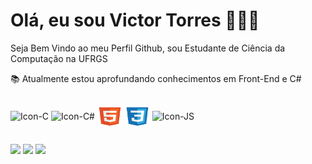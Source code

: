 <h1>Olá, eu sou Victor Torres 👨🏽‍💻</h1>

Seja Bem Vindo ao meu Perfil Github, sou Estudante de Ciência da Computação na UFRGS

📚 Atualmente estou aprofundando conhecimentos em Front-End e C#


<div style="display: inline_block"><br>
  <img align="center" alt="Icon-C" height="30" width="40" src="https://cdn.jsdelivr.net/gh/devicons/devicon@latest/icons/c/c-original.svg"> 
  <img align="center" alt="Icon-C#" height="30" width="40" src="https://cdn.jsdelivr.net/gh/devicons/devicon@latest/icons/csharp/csharp-original.svg" />
  <img align="center" alt="Icon-HTML" height="30" width="40" src="https://raw.githubusercontent.com/devicons/devicon/master/icons/html5/html5-original.svg">
  <img align="center" alt="Icon-CSS" height="30" width="40" src="https://raw.githubusercontent.com/devicons/devicon/master/icons/css3/css3-original.svg">
  <img align="center" alt="Icon-JS" height="30" width="40" src="https://cdn.jsdelivr.net/gh/devicons/devicon@latest/icons/javascript/javascript-original.svg" />
 
##

<div> 
  <a href="https://instagram.com/victor.torresm" target="_blank"><img src="https://img.shields.io/badge/-Instagram-%23E4405F?style=for-the-badge&logo=instagram&logoColor=white" target="_blank"></a>
  <a href = "mailto:victormartins.torres@gmail.com"><img src="https://img.shields.io/badge/-Gmail-%23333?style=for-the-badge&logo=gmail&logoColor=white" target="_blank"></a>
  <a href="https://www.linkedin.com/in/victor-torresm" target="_blank"><img src="https://img.shields.io/badge/-LinkedIn-%230077B5?style=for-the-badge&logo=linkedin&logoColor=white" target="_blank"></a> 
</div>
